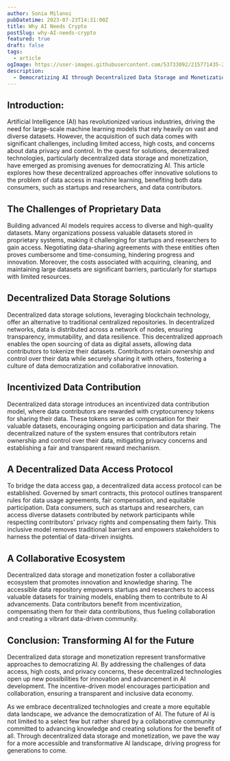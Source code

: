 ```yaml
---
author: Sonia Milanoi
pubDatetime: 2023-07-23T14:31:00Z
title: Why AI Needs Crypto
postSlug: why-AI-needs-crypto
featured: true
draft: false
tags:
  - article
ogImage: https://user-images.githubusercontent.com/53733092/215771435-25408246-2309-4f8b-a781-1f3d93bdf0ec.png
description:
  - Democratizing AI through Decentralized Data Storage and Monetization: Advancing Access and Innovation
---
```


## Introduction:

Artificial Intelligence (AI) has revolutionized various industries, driving the need for large-scale machine learning models that rely heavily on vast and diverse datasets. 
However, the acquisition of such data comes with significant challenges, including limited access, high costs, and concerns about data privacy and control. 
In the quest for solutions, decentralized technologies, particularly decentralized data storage and monetization, have emerged as promising avenues for democratizing AI. 
This article explores how these decentralized approaches offer innovative solutions to the problem of data access in machine learning, benefiting both data consumers, such as startups and researchers, and data contributors.

## The Challenges of Proprietary Data

Building advanced AI models requires access to diverse and high-quality datasets. Many organizations possess valuable datasets stored in proprietary systems, making it challenging for startups and researchers to gain access. 
Negotiating data-sharing agreements with these entities often proves cumbersome and time-consuming, hindering progress and innovation. Moreover, the costs associated with acquiring, cleaning, and maintaining large datasets are significant barriers, particularly for startups with limited resources.

## Decentralized Data Storage Solutions

Decentralized data storage solutions, leveraging blockchain technology, offer an alternative to traditional centralized repositories. In decentralized networks, data is distributed across a network of nodes, ensuring transparency, immutability, and data resilience. 
This decentralized approach enables the open sourcing of data as digital assets, allowing data contributors to tokenize their datasets. Contributors retain ownership and control over their data while securely sharing it with others, fostering a culture of data democratization and collaborative innovation.

## Incentivized Data Contribution

Decentralized data storage introduces an incentivized data contribution model, where data contributors are rewarded with cryptocurrency tokens for sharing their data. These tokens serve as compensation for their valuable datasets, encouraging ongoing participation and data sharing. 
The decentralized nature of the system ensures that contributors retain ownership and control over their data, mitigating privacy concerns and establishing a fair and transparent reward mechanism.

## A Decentralized Data Access Protocol

To bridge the data access gap, a decentralized data access protocol can be established. Governed by smart contracts, this protocol outlines transparent rules for data usage agreements, fair compensation, and equitable participation. 
Data consumers, such as startups and researchers, can access diverse datasets contributed by network participants while respecting contributors' privacy rights and compensating them fairly. This inclusive model removes traditional barriers and empowers stakeholders to harness the potential of data-driven insights.

## A Collaborative Ecosystem

Decentralized data storage and monetization foster a collaborative ecosystem that promotes innovation and knowledge sharing. The accessible data repository empowers startups and researchers to access valuable datasets for training models, enabling them to contribute to AI advancements. 
Data contributors benefit from incentivization, compensating them for their data contributions, thus fueling collaboration and creating a vibrant data-driven community.

## Conclusion: Transforming AI for the Future

Decentralized data storage and monetization represent transformative approaches to democratizing AI. By addressing the challenges of data access, high costs, and privacy concerns, these decentralized technologies open up new possibilities for innovation and advancement in AI development. 
The incentive-driven model encourages participation and collaboration, ensuring a transparent and inclusive data economy.

As we embrace decentralized technologies and create a more equitable data landscape, we advance the democratization of AI. The future of AI is not limited to a select few but rather shared by a collaborative community committed to advancing knowledge and creating solutions for the benefit of all. 
Through decentralized data storage and monetization, we pave the way for a more accessible and transformative AI landscape, driving progress for generations to come.
